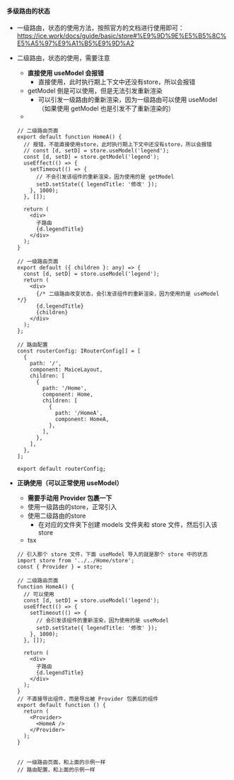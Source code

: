 #### 多级路由的状态
- 一级路由，状态的使用方法，按照官方的文档进行使用即可：https://ice.work/docs/guide/basic/store#%E9%9D%9E%E5%B5%8C%E5%A5%97%E9%A1%B5%E9%9D%A2

- 二级路由，状态的使用，需要注意
  - **直接使用 useModel 会报错**
    - 直接使用，此时执行期上下文中还没有store，所以会报错
  - getModel 倒是可以使用，但是无法引发重新渲染
    - 可以引发一级路由的重新渲染，因为一级路由可以使用 useModel（如果使用 getModel 也是引发不了重新渲染的）
  - 
  ```tsx
  // 二级路由页面
  export default function HomeA() {
    // 报错，不能直接使用store，此时执行期上下文中还没有store，所以会报错
    // const [d, setD] = store.useModel('legend');
    const [d, setD] = store.getModel('legend');
    useEffect(() => {
      setTimeout(() => {
        // 不会引发该组件的重新渲染，因为使用的是 getModel
        setD.setState({ legendTitle: '修改' });
      }, 1000);
    }, []);

    return (
      <div>
        子路由
        {d.legendTitle}
      </div>
    );
  }

  // 一级路由页面
  export default ({ children }: any) => {
    const [d, setD] = store.useModel('legend');
    return (
      <div>
        {/* 二级路由改变状态，会引发该组件的重新渲染，因为使用的是 useModel */}
        {d.legendTitle}
        {children}
      </div>
    );
  };

  // 路由配置
  const routerConfig: IRouterConfig[] = [
    {
      path: '/',
      component: MaiceLayout,
      children: [
        {
          path: '/Home',
          component: Home,
          children: [
            {
              path: '/HomeA',
              component: HomeA,
            },
          ],
        },
      ],
    },
  ];

  export default routerConfig;
  ```
- **正确使用（可以正常使用 useModel）**
    - **需要手动用 Provider 包裹一下**
    - 使用一级路由的store，正常引入
    - 使用二级路由的store
      - 在对应的文件夹下创建 models 文件夹和 store 文件，然后引入该 store
    - tsx
    ```tsx
    // 引入那个 store 文件，下面 useModel 导入的就是那个 store 中的状态
    import store from '../../Home/store';
    const { Provider } = store;

    // 二级路由页面
    function HomeA() {
      // 可以使用
      const [d, setD] = store.useModel('legend');
      useEffect(() => {
        setTimeout(() => {
          // 会引发该组件的重新渲染，因为使用的是 useModel
          setD.setState({ legendTitle: '修改' });
        }, 1000);
      }, []);

      return (
        <div>
          子路由
          {d.legendTitle}
        </div>
      );
    }
    // 不直接导出组件，而是导出被 Provider 包裹后的组件
    export default function () {
      return (
        <Provider>
          <HomeA />
        </Provider>
      );
    }


    // 一级路由页面，和上面的示例一样
    // 路由配置，和上面的示例一样
    ```
